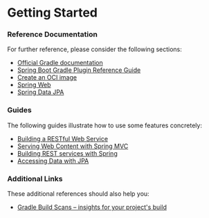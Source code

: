 # Getting Started

### Reference Documentation
For further reference, please consider the following sections:

* [Official Gradle documentation](https://docs.gradle.org)
* [Spring Boot Gradle Plugin Reference Guide](https://docs.spring.io/spring-boot/docs/2.5.11/gradle-plugin/reference/html/)
* [Create an OCI image](https://docs.spring.io/spring-boot/docs/2.5.11/gradle-plugin/reference/html/#build-image)
* [Spring Web](https://docs.spring.io/spring-boot/docs/2.5.11/reference/htmlsingle/#boot-features-developing-web-applications)
* [Spring Data JPA](https://docs.spring.io/spring-boot/docs/2.5.11/reference/htmlsingle/#boot-features-jpa-and-spring-data)

### Guides
The following guides illustrate how to use some features concretely:

* [Building a RESTful Web Service](https://spring.io/guides/gs/rest-service/)
* [Serving Web Content with Spring MVC](https://spring.io/guides/gs/serving-web-content/)
* [Building REST services with Spring](https://spring.io/guides/tutorials/bookmarks/)
* [Accessing Data with JPA](https://spring.io/guides/gs/accessing-data-jpa/)

### Additional Links
These additional references should also help you:

* [Gradle Build Scans – insights for your project's build](https://scans.gradle.com#gradle)

